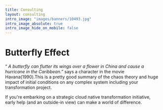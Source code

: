 ```yaml
---
title: Consulting
layout: consulting
intro_image: "images/banners/10493.jpg"
intro_image_absolute: true
intro_image_hide_on_mobile: false
---
```


# Butterfly Effect

“ *A butterfly can flutter its wings over a flower in China and cause a hurricane in the Caribbean.*” 
says a character in the movie Havana(1990).This is a pretty good summary of the chaos theory and huge impact of initial conditions on any complex system including your transformation project.

If you're embarking on a strategic cloud native transformation initiative, early help (and an outside-in view) can make a world of difference.
